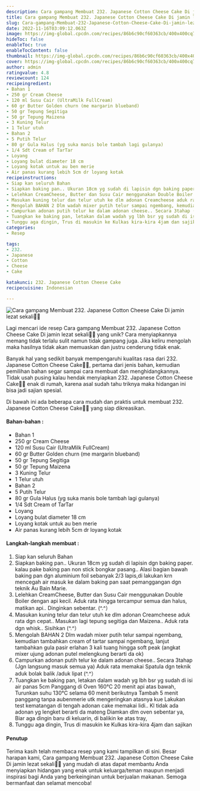 ```yaml
---
description: Cara gampang Membuat 232. Japanese Cotton Cheese Cake Di jamin lezat sekali"
title: Cara gampang Membuat 232. Japanese Cotton Cheese Cake Di jamin lezat sekali
slug: Cara-gampang-Membuat-232-Japanese-Cotton-Cheese-Cake-Di-jamin-lezat-sekali
date: 2022-11-16T03:09:12.063Z
image: https://img-global.cpcdn.com/recipes/86b6c90cf60363cb/400x400cq70/photo.jpg
hideToc: false
enableToc: true
enableTocContent: false
thumbnail: https://img-global.cpcdn.com/recipes/86b6c90cf60363cb/400x400cq70/photo.jpg
cover: https://img-global.cpcdn.com/recipes/86b6c90cf60363cb/400x400cq70/photo.jpg
author: admin
ratingvalue: 4.8
reviewcount: 124
recipeingredient:
- Bahan 1
- 250 gr Cream Cheese
- 120 ml Susu Cair (UltraMilk FullCream)
- 60 gr Butter Golden churn (me margarin blueband)
- 50 gr Tepung Segitiga
- 50 gr Tepung Maizena
- 3 Kuning Telur
- 1 Telur utuh
- Bahan 2
- 5 Putih Telur
- 80 gr Gula Halus (yg suka manis bole tambah lagi gulanya)
- 1/4 Sdt Cream of TarTar
- Loyang
- Loyang bulat diameter 18 cm
- Loyang kotak untuk au ben merie
- Air panas kurang lebih 5cm dr loyang kotak
recipeinstructions:
- Siap kan seluruh Bahan
- Siapkan baking pan.. Ukuran 18cm yg sudah di lapisin dgn baking paper. kalau pake baking pan non stick bongkar pasang.. Alasi bagian bawah baking pan dgn aluminium foil sebanyak 2/3 lapis,di lakukan krn mencegah air masuk ke dalam baking pan saat pemanggangan dgn teknik Au Bain Marie.
- Lelehkan CreamCheese, Butter dan Susu Cair menggunakan Double Boiler dengan api kecil. Aduk rata hingga tercampur semua dan halus, matikan api.. Dinginkan sebentar. (^.^）
- Masukan kuning telur dan telur utuh ke dlm adonan Creamcheese aduk rata dgn cepat.. Masukan lagi tepung segitiga dan Maizena.. Aduk rata dgn whisk.. Sisihkan (^.^）
- Mengolah BAHAN 2 Dlm wadah mixer putih telur sampai ngembang, kemudian tambahkan cream of tartar sampai ngembang, lanjut tambahkan gula pasir erlahan 3 kali tuang hingga soft peak (angkat mixer ujung adonan putel melengkung berarti da ok)
- Campurkan adonan putih telur ke dalam adonan cheese.. Secara 3tahap (Jgn langsung masuk semua ya) Aduk rata memakai Spatula dgn teknik aduk bolak balik /aduk lipat (^.^）
- Tuangkan ke baking pan, letakan dalam wadah yg lbh bsr yg sudah di isi air panas 5cm Panggang di Oven 160°C 20 menit api atas bawah, Turunkan suhu 130°C selama 60 menit berikutnya Tambah 5 menit panggang tanpa aubenmerie utk mengeringkan atasnya kue Lakukan test kematangan di tengah adonan cake memakai lidi.. Kl tidak ada adonan yg lengket berarti da mateng Diamkan dlm oven sebentar ya, Biar aga dingin baru di keluarin, di balikin ke atas tray,
- Tunggu aga dingin, Trus di masukin ke Kulkas kira-kira 4jam dan sajikan
categories:
- Resep

tags:
- 232.
- Japanese
- Cotton
- Cheese
- Cake

katakunci: 232. Japanese Cotton Cheese Cake
recipecuisine: Indonesian

---
```


![Cara gampang Membuat 232. Japanese Cotton Cheese Cake Di jamin lezat sekali👩‍🍳](https://img-global.cpcdn.com/recipes/86b6c90cf60363cb/400x400cq70/photo.jpg)

Lagi mencari ide resep Cara gampang Membuat 232. Japanese Cotton Cheese Cake Di jamin lezat sekali👩‍🍳 yang unik? Cara menyiapkannya memang tidak terlalu sulit namun tidak gampang juga. Jika keliru mengolah maka hasilnya tidak akan memuaskan dan justru cenderung tidak enak.

Banyak hal yang sedikit banyak mempengaruhi kualitas rasa dari 232. Japanese Cotton Cheese Cake👩‍🍳, pertama dari jenis bahan, kemudian pemilihan bahan segar sampai cara membuat dan menghidangkannya. Tidak usah pusing kalau hendak menyiapkan 232. Japanese Cotton Cheese Cake👩‍🍳 enak di rumah, karena asal sudah tahu triknya maka hidangan ini bisa jadi sajian spesial.

Di bawah ini ada beberapa cara mudah dan praktis untuk membuat 232. Japanese Cotton Cheese Cake👩‍🍳 yang siap dikreasikan.

<!--inarticleads1-->

#### Bahan-bahan :

- Bahan 1
- 250 gr Cream Cheese
- 120 ml Susu Cair (UltraMilk FullCream)
- 60 gr Butter Golden churn (me margarin blueband)
- 50 gr Tepung Segitiga
- 50 gr Tepung Maizena
- 3 Kuning Telur
- 1 Telur utuh
- Bahan 2
- 5 Putih Telur
- 80 gr Gula Halus (yg suka manis bole tambah lagi gulanya)
- 1/4 Sdt Cream of TarTar
- Loyang
- Loyang bulat diameter 18 cm
- Loyang kotak untuk au ben merie
- Air panas kurang lebih 5cm dr loyang kotak

<!--inarticleads2-->

#### Langkah-langkah membuat :

1. Siap kan seluruh Bahan
1. Siapkan baking pan.. Ukuran 18cm yg sudah di lapisin dgn baking paper. kalau pake baking pan non stick bongkar pasang.. Alasi bagian bawah baking pan dgn aluminium foil sebanyak 2/3 lapis,di lakukan krn mencegah air masuk ke dalam baking pan saat pemanggangan dgn teknik Au Bain Marie.
1. Lelehkan CreamCheese, Butter dan Susu Cair menggunakan Double Boiler dengan api kecil. Aduk rata hingga tercampur semua dan halus, matikan api.. Dinginkan sebentar. (^.^）
1. Masukan kuning telur dan telur utuh ke dlm adonan Creamcheese aduk rata dgn cepat.. Masukan lagi tepung segitiga dan Maizena.. Aduk rata dgn whisk.. Sisihkan (^.^）
1. Mengolah BAHAN 2 Dlm wadah mixer putih telur sampai ngembang, kemudian tambahkan cream of tartar sampai ngembang, lanjut tambahkan gula pasir erlahan 3 kali tuang hingga soft peak (angkat mixer ujung adonan putel melengkung berarti da ok)
1. Campurkan adonan putih telur ke dalam adonan cheese.. Secara 3tahap (Jgn langsung masuk semua ya) Aduk rata memakai Spatula dgn teknik aduk bolak balik /aduk lipat (^.^）
1. Tuangkan ke baking pan, letakan dalam wadah yg lbh bsr yg sudah di isi air panas 5cm Panggang di Oven 160°C 20 menit api atas bawah, Turunkan suhu 130°C selama 60 menit berikutnya Tambah 5 menit panggang tanpa aubenmerie utk mengeringkan atasnya kue Lakukan test kematangan di tengah adonan cake memakai lidi.. Kl tidak ada adonan yg lengket berarti da mateng Diamkan dlm oven sebentar ya, Biar aga dingin baru di keluarin, di balikin ke atas tray,
1. Tunggu aga dingin, Trus di masukin ke Kulkas kira-kira 4jam dan sajikan

#### Penutup

Terima kasih telah membaca resep yang kami tampilkan di sini. Besar harapan kami, Cara gampang Membuat 232. Japanese Cotton Cheese Cake Di jamin lezat sekali👩‍🍳 yang mudah di atas dapat membantu Anda menyiapkan hidangan yang enak untuk keluarga/teman maupun menjadi inspirasi bagi Anda yang berkeinginan untuk berjualan makanan. Semoga bermanfaat dan selamat mencoba!